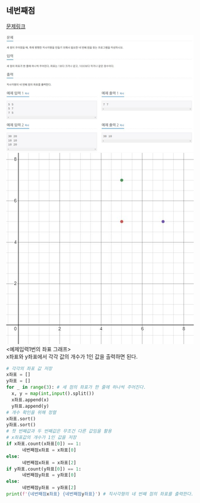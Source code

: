 ## 네번째점
[문제링크](https://www.acmicpc.net/problem/3009)

![네번째점](https://github.com/Parksemo/Parksemo/blob/master/image/%5BBOJ%5D%EB%84%A4%EB%B2%88%EC%A7%B8%EC%A0%90.JPG?raw=true)
<br>
![네번째점2](https://github.com/Parksemo/Parksemo/blob/master/image/%5BBOJ%5D%EB%84%A4%EB%B2%88%EC%A7%B8%EC%A0%902.JPG?raw=true)
<br>
<예제입력1번의 좌표 그래프>
<br>
x좌표와 y좌표에서 각각 값의 개수가 1인 값을 출력하면 된다.
<br>
```python
# 각각의 좌표 값 저장
x좌표 = []
y좌표 = []
for _ in range(3): # 세 점의 좌표가 한 줄에 하나씩 주어진다.
  x, y = map(int,input().split())
  x좌표.append(x)
  y좌표.append(y)
# 개수 확인을 위해 정렬
x좌표.sort()
y좌표.sort()
# 첫 번째값과 두 번째값은 무조건 다른 값임을 활용
# x좌표값의 개수가 1인 값을 저장
if x좌표.count(x좌표[0]) == 1:
      네번째점x좌표 = x좌표[0]
else:
      네번째점x좌표 = x좌표[2]
if y좌표.count(y좌표[0]) == 1:
      네번째점y좌표 = y좌표[0]
else:
      네번째점y좌표 = y좌표[2]
print(f'{네번째점x좌표} {네번째점y좌표}') # 직사각형의 네 번째 점의 좌표를 출력한다.
```
